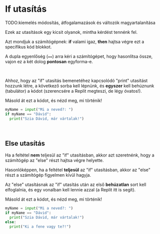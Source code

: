 # If utasítás

TODO:kiemelés módosítás, átfogalamazások és változók magyartalanítása

Ezek az utasítások egy kicsit olyanok, mintha kérdést tennénk fel. 

Azt mondjuk a számítógépnek: **if**  valami igaz, **then** hajtsa végre ezt a specifikus kód blokkot.

A dupla egyenlőség (`==`) arra kéri a számítógépet, hogy hasonlítsa össze, vajon ez a két dolog **pontosan** egyforma-e.

&nbsp;

Ahhoz, hogy az "if" utasítás bemenetéhez kapcsolódó "print" utasítást hozzunk létre, a következő sorba kell lépnünk, és **egyszer** kell behúznunk (tabulátor) a kódot (szerencsére a Replit megteszi, de légy óvatos!). 

 Másold át ezt a kódot, és nézd meg, mi történik!
  
```python
myName = input("Mi a neved?: ")
if myName == "Dávid":
  print("Szia Dávid, már vártalak!")
```
  
## Else utasítás

Ha a feltétel **nem** teljesül az "if" utasításban, akkor azt szeretnénk, hogy a számítógép az "else" részt hajtsa végre helyette.

Hasonlóképpen, ha a feltétel **teljesül** az "if" utasításban, akkor az "else" részt a számítógép figyelmen kívül hagyja.

Az "else" utasításnak az "if" utasítás után az első **behúzatlan** sort kell elfoglalnia, és egy vonalban kell lennie azzal (a Replit itt is segít).

 Másold át ezt a kódot, és nézd meg, mi történik!

```python
myName = input("Mi a neved?: ")
if myName == "Dávid":
  print("Szia Dávid, már vártalak!")
else:
  print("Ki a fene vagy te?!")
```


